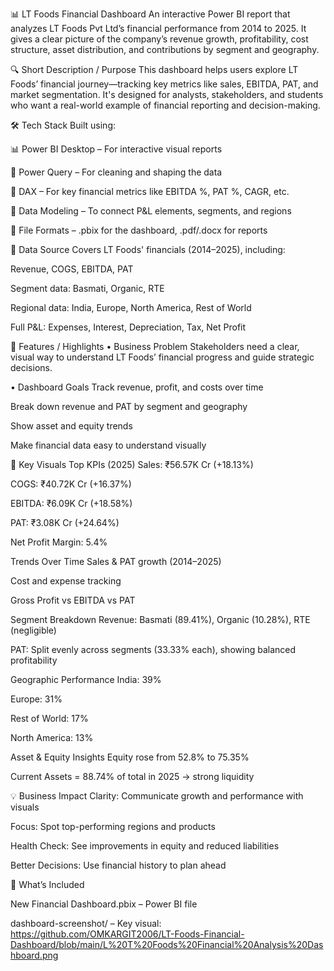 📊 LT Foods Financial Dashboard
An interactive Power BI report that analyzes LT Foods Pvt Ltd’s financial performance from 2014 to 2025. It gives a clear picture of the company’s revenue growth, profitability, cost structure, asset distribution, and contributions by segment and geography.

🔍 Short Description / Purpose
This dashboard helps users explore LT Foods’ financial journey—tracking key metrics like sales, EBITDA, PAT, and market segmentation. It's designed for analysts, stakeholders, and students who want a real-world example of financial reporting and decision-making.

🛠️ Tech Stack
Built using:

📊 Power BI Desktop – For interactive visual reports

🧼 Power Query – For cleaning and shaping the data

🧠 DAX – For key financial metrics like EBITDA %, PAT %, CAGR, etc.

🧱 Data Modeling – To connect P&L elements, segments, and regions

📁 File Formats – .pbix for the dashboard, .pdf/.docx for reports

📂 Data Source
Covers LT Foods' financials (2014–2025), including:

Revenue, COGS, EBITDA, PAT

Segment data: Basmati, Organic, RTE

Regional data: India, Europe, North America, Rest of World

Full P&L: Expenses, Interest, Depreciation, Tax, Net Profit

🚀 Features / Highlights
• Business Problem
Stakeholders need a clear, visual way to understand LT Foods’ financial progress and guide strategic decisions.

• Dashboard Goals
Track revenue, profit, and costs over time

Break down revenue and PAT by segment and geography

Show asset and equity trends

Make financial data easy to understand visually

🔑 Key Visuals
Top KPIs (2025)
Sales: ₹56.57K Cr (+18.13%)

COGS: ₹40.72K Cr (+16.37%)

EBITDA: ₹6.09K Cr (+18.58%)

PAT: ₹3.08K Cr (+24.64%)

Net Profit Margin: 5.4%

Trends Over Time
Sales & PAT growth (2014–2025)

Cost and expense tracking

Gross Profit vs EBITDA vs PAT

Segment Breakdown
Revenue: Basmati (89.41%), Organic (10.28%), RTE (negligible)

PAT: Split evenly across segments (33.33% each), showing balanced profitability

Geographic Performance
India: 39%

Europe: 31%

Rest of World: 17%

North America: 13%

Asset & Equity Insights
Equity rose from 52.8% to 75.35%

Current Assets = 88.74% of total in 2025 → strong liquidity

💡 Business Impact
Clarity: Communicate growth and performance with visuals

Focus: Spot top-performing regions and products

Health Check: See improvements in equity and reduced liabilities

Better Decisions: Use financial history to plan ahead

📁 What’s Included

New Financial Dashboard.pbix – Power BI file

dashboard-screenshot/ – Key visual:  https://github.com/OMKARGIT2006/LT-Foods-Financial-Dashboard/blob/main/L%20T%20Foods%20Financial%20Analysis%20Dashboard.png

